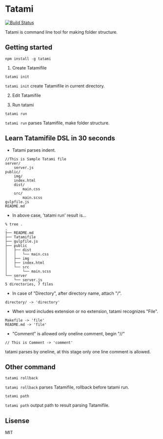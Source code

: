# Tatami
[![Build Status](https://travis-ci.org/tommykishi/tatami.svg?branch=master)](https://travis-ci.org/tommykishi/tatami)

Tatami is command line tool for making folder structure.

## Getting started

```
npm install -g tatami
```

1. Create Tatamifile
```
tatami init
```
`tatami init` create Tatamifile in current directory.

2. Edit Tatamifile

3. Run tatami
```
tatami run
```
`tatami run` parses Tatamifile, make folder structure.

## Learn Tatamifile DSL in 30 seconds

* Tatami parses indent.
```
//This is Sample Tatami file
server/
	server.js
public/
	img/
	index.html
	dist/
		main.css
	src/
		main.scss
gulpfile.js
README.md
```

* In above case, 'tatami run' result is...
```
% tree .
.
├── README.md
├── Tatamifile
├── gulpfile.js
├── public
│   ├── dist
│   │   └── main.css
│   ├── img
│   ├── index.html
│   └── src
│       └── main.scss
└── server
    └── server.js
5 directories, 7 files
```

* In case of "Directory", after directory name, attach "/".
```
directory/ -> 'directory'
```

* When word includes extension or no extension, tatami recognizes "File".
```
Makefile -> 'file'
README.md -> 'file'
```

* "Comment" is allowed only oneline comment, begin "//"
```
// This is Comment -> 'comment'
```
tatami parses by oneline, at this stage only one line comment is allowed.

## Other command

```
tatami rollback
```
`tatami rollback` parses Tatamifile, rollback before tatami run.

```
tatami path
```
`tatami path` output path to result parsing Tatamifile.

## Lisense
MIT

